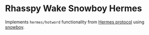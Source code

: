 # Rhasspy Wake Snowboy Hermes

Implements `hermes/hotword` functionality from [Hermes protocol](https://docs.snips.ai/reference/hermes) using [snowboy](https://snowboy.kitt.ai).
